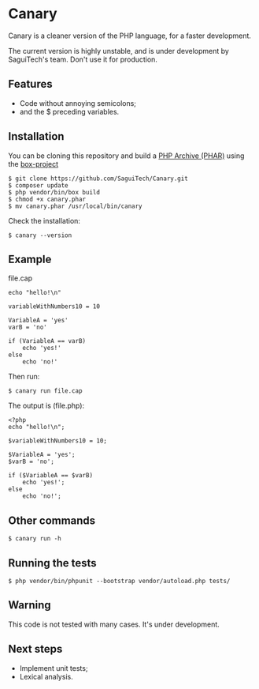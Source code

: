 Canary
======

Canary is a cleaner version of the PHP language, for a faster development.

The current version is highly unstable, and is under development
by SaguiTech's team. Don't use it for production.

Features
--------

- Code without annoying semicolons;
- and the $ preceding variables.

Installation
------------
You can be cloning this repository and build a [PHP Archive (PHAR)](http://php.net/phar) using the [box-project](http://box-project.org/)
```shell
$ git clone https://github.com/SaguiTech/Canary.git
$ composer update
$ php vendor/bin/box build
$ chmod +x canary.phar
$ mv canary.phar /usr/local/bin/canary
```

Check the installation:
```shell
$ canary --version
```

Example
-------

file.cap

```
echo "hello!\n"

variableWithNumbers10 = 10

VariableA = 'yes'
varB = 'no'

if (VariableA == varB)
	echo 'yes!'
else
	echo 'no!'
```

Then run:

`$ canary run file.cap`

The output is (file.php):

```
<?php
echo "hello!\n";

$variableWithNumbers10 = 10;

$VariableA = 'yes';
$varB = 'no';

if ($VariableA == $varB)
	echo 'yes!';
else
	echo 'no!';

```

Other commands
--------------
```shell
$ canary run -h
```

Running the tests
-----------------
```shell
$ php vendor/bin/phpunit --bootstrap vendor/autoload.php tests/
```

Warning
-------

This code is not tested with many cases. It's under development.

Next steps
----------

- Implement unit tests;
- Lexical analysis.